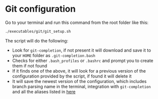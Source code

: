 # Git configuration

Go to your terminal and run this command from the root folder like this:
```bash
./executables/git/git_setup.sh
```

The script will do the following:

- Look for `git-completion`, if not present it will download and save it to your `HOME` folder as `.git-completion.bash`
- Checks for either `.bash_profiles` or `.bashrc` and prompt you to create them if not found
- If it finds one of the above, it will look for a previous version of the configuration provided by the script, if found it will delete it
- It will save the newest version of the configuration, which includes branch parsing name in the terminal, integration with `git-completion` and all the aliases listed in [here](../../docs/git.md)
